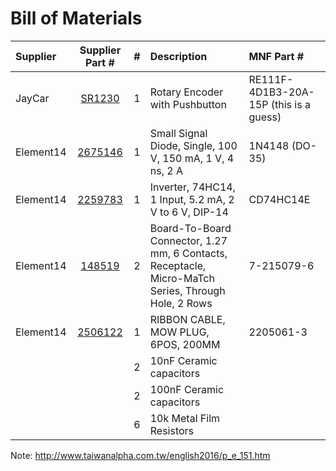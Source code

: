 # Bill of Materials

| Supplier | Supplier Part # | # | Description | MNF Part # |
|:---------|:---------------:|---|:------------|:-----------|
| JayCar   | [SR1230](https://www.jaycar.com.au/rotary-encoder-with-pushbutton/p/SR1230) | 1 | Rotary Encoder with Pushbutton | RE111F-4D1B3-20A-15P (this is a guess)|
| Element14 | [2675146](http://nz.element14.com/multicomp/1n4148-do-35/diode-small-sig-100v-0-15a-do/dp/2675146) | 1 | Small Signal Diode, Single, 100 V, 150 mA, 1 V, 4 ns, 2 A | 1N4148 (DO-35) |
| Element14 | [2259783](http://nz.element14.com/texas-instruments/cd74hc14e/ic-74hc-74hc14-dip14-6v/dp/2259783) | 1 | Inverter, 74HC14, 1 Input, 5.2 mA, 2 V to 6 V, DIP-14 | CD74HC14E |
| Element14 | [148519](http://nz.element14.com/te-connectivity-amp/7-215079-6/connector-receptacle-tht-1-27mm/dp/148519) | 2 | Board-To-Board Connector, 1.27 mm, 6 Contacts, Receptacle, Micro-MaTch Series, Through Hole, 2 Rows | 7-215079-6 |
| Element14 | [2506122](http://nz.element14.com/te-connectivity-amp/2205061-3/ribbon-cable-mow-plug-6pos-200mm/dp/2506122) | 1 | RIBBON CABLE, MOW PLUG, 6POS, 200MM | 2205061-3 |
| | | 2 | 10nF Ceramic capacitors | |
| | | 2 | 100nF Ceramic capacitors | |
| | | 6 | 10k Metal Film Resistors | |


Note: http://www.taiwanalpha.com.tw/english2016/p_e_151.htm
